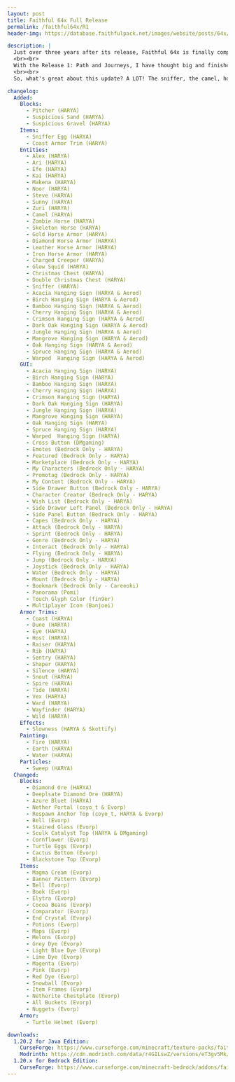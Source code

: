 ```yaml
---
layout: post
title: Faithful 64x Full Release
permalink: /faithful64x/R1
header-img: https://database.faithfulpack.net/images/website/posts/64x/R1.jpg

description: |
  Just over three years after its release, Faithful 64x is finally complete!
  <br><br>
  With the Release 1: Path and Journeys, I have thought big and finished what I started. But first - thank you for your continued support since its launch on July 5, 2020. The pack is soon going to hit 3 million downloads and it's phenomenal!
  <br><br>
  So, what's great about this update? A LOT! The sniffer, the camel, horse armor, paintings, there's enough for everyone! The full list is available in the article below, and be warned, it's long... very long.

changelog:
  Added:
    Blocks:
      - Pitcher (HARYA)
      - Suspicious Sand (HARYA)
      - Suspicious Gravel (HARYA)
    Items:
      - Sniffer Egg (HARYA)
      - Coast Armor Trim (HARYA)
    Entities:
      - Alex (HARYA)
      - Ari (HARYA)
      - Efe (HARYA)
      - Kai (HARYA)
      - Makena (HARYA)
      - Noor (HARYA)
      - Steve (HARYA)
      - Sunny (HARYA)
      - Zuri (HARYA)
      - Camel (HARYA)
      - Zombie Horse (HARYA)
      - Skeleton Horse (HARYA)
      - Gold Horse Armor (HARYA)
      - Diamond Horse Armor (HARYA)
      - Leather Horse Armor (HARYA)
      - Iron Horse Armor (HARYA)
      - Charged Creeper (HARYA)
      - Glow Squid (HARYA)
      - Christmas Chest (HARYA)
      - Double Christmas Chest (HARYA)
      - Sniffer (HARYA)
      - Acacia Hanging Sign (HARYA & Aerod)
      - Birch Hanging Sign (HARYA & Aerod)
      - Bamboo Hanging Sign (HARYA & Aerod)
      - Cherry Hanging Sign (HARYA & Aerod)
      - Crimson Hanging Sign (HARYA & Aerod)
      - Dark Oak Hanging Sign (HARYA & Aerod)
      - Jungle Hanging Sign (HARYA & Aerod)
      - Mangrove Hanging Sign (HARYA & Aerod)
      - Oak Hanging Sign (HARYA & Aerod)
      - Spruce Hanging Sign (HARYA & Aerod)
      - Warped  Hanging Sign (HARYA & Aerod)
    GUI:
      - Acacia Hanging Sign (HARYA)
      - Birch Hanging Sign (HARYA)
      - Bamboo Hanging Sign (HARYA)
      - Cherry Hanging Sign (HARYA)
      - Crimson Hanging Sign (HARYA)
      - Dark Oak Hanging Sign (HARYA)
      - Jungle Hanging Sign (HARYA)
      - Mangrove Hanging Sign (HARYA)
      - Oak Hanging Sign (HARYA)
      - Spruce Hanging Sign (HARYA)
      - Warped  Hanging Sign (HARYA)
      - Cross Button (DMgaming)
      - Emotes (Bedrock Only - HARYA)
      - Featured (Bedrock Only - HARYA)
      - Marketplace (Bedrock Only - HARYA)
      - My Characters (Bedrock Only - HARYA)
      - Promotag (Bedrock Only - HARYA)
      - My Content (Bedrock Only - HARYA)
      - Side Drawer Button (Bedrock Only - HARYA)
      - Character Creator (Bedrock Only - HARYA)
      - Wish List (Bedrock Only - HARYA)
      - Side Drawer Left Panel (Bedrock Only - HARYA)
      - Side Panel Button (Bedrock Only - HARYA)
      - Capes (Bedrock Only - HARYA)
      - Attack (Bedrock Only - HARYA)
      - Sprint (Bedrock Only - HARYA)
      - Genre (Bedrock Only - HARYA)
      - Interact (Bedrock Only - HARYA)
      - Flying (Bedrock Only - HARYA)
      - Jump (Bedrock Only - HARYA)
      - Joystick (Bedrock Only - HARYA)
      - Water (Bedrock Only - HARYA)
      - Mount (Bedrock Only - HARYA)
      - Bookmark (Bedrock Only - Careeoki)
      - Panorama (Pomi)
      - Touch Glyph Color (fin9er)
      - Multiplayer Icon (Banjoei)
    Armor Trims:
      - Coast (HARYA)
      - Dune (HARYA)
      - Eye (HARYA)
      - Host (HARYA)
      - Raiser (HARYA)
      - Rib (HARYA)
      - Sentry (HARYA)
      - Shaper (HARYA)
      - Silence (HARYA)
      - Snout (HARYA)
      - Spire (HARYA)
      - Tide (HARYA)
      - Vex (HARYA)
      - Ward (HARYA)
      - Wayfinder (HARYA)
      - Wild (HARYA)
    Effects:
      - Slowness (HARYA & Skottify)
    Painting:
      - Fire (HARYA)
      - Earth (HARYA)
      - Water (HARYA)
    Particles:
      - Sweep (HARYA)
  Changed:
    Blocks:
      - Diamond Ore (HARYA)
      - Deeplsate Diamond Ore (HARYA)
      - Azure Bluet (HARYA)
      - Nether Portal (coyo_t & Evorp)
      - Respawn Anchor Top (coyo_t, HARYA & Evorp)
      - Bell (Evorp)
      - Stained Glass (Evorp)
      - Sculk Catalyst Top (HARYA & DMgaming)
      - Cornflower (Evorp)
      - Turtle Eggs (Evorp)
      - Cactus Bottom (Evorp)
      - Blackstone Top (Evorp)
    Items:
      - Magma Cream (Evorp)
      - Banner Pattern (Evorp)
      - Bell (Evorp)
      - Book (Evorp)
      - Elytra (Evorp)
      - Cocoa Beans (Evorp)
      - Comparator (Evorp)
      - End Crystal (Evorp)
      - Potions (Evorp)
      - Maps (Evorp)
      - Melons (Evorp)
      - Grey Dye (Evorp)
      - Light Blue Dye (Evorp)
      - Lime Dye (Evorp)
      - Magenta (Evorp)
      - Pink (Evorp)
      - Red Dye (Evorp)
      - Snowball (Evorp)
      - Item Frames (Evorp)
      - Netherite Chestplate (Evorp)
      - All Buckets (Evorp)
      - Nuggets (Evorp)
    Armor:
      - Turtle Helmet (Evorp)

downloads:
  1.20.2 for Java Edition:
    CurseForge: https://www.curseforge.com/minecraft/texture-packs/faithful-64x/download/4781970
    Modrinth: https://cdn.modrinth.com/data/r4GILswZ/versions/eT3gv5Mk/Faithful%2064x%20-%20R1.zip
  1.20.x for Bedrock Edition:
    CurseForge: https://www.curseforge.com/minecraft-bedrock/addons/faithful-64x-bedrock/download/4781972
---
```

